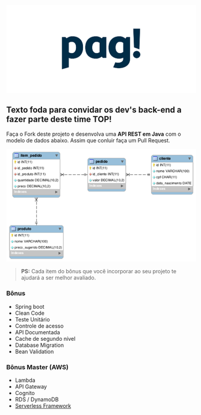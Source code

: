 ![](logo_pag.png)

## Texto foda para convidar os dev's back-end a fazer parte deste time TOP!

Faça o Fork deste projeto e desenvolva uma **API REST em Java** com o modelo de dados abaixo. 
Assim que conluir faça um Pull Request.

![](modelo-dados.png)

> **PS:** Cada item do bônus que você incorporar ao seu projeto te ajudará a ser melhor avaliado.

### Bônus
- Spring boot
- Clean Code
- Teste Unitário
- Controle de acesso
- API Documentada
- Cache de segundo nível
- Database Migration
- Bean Validation

### Bônus Master (AWS)
- Lambda
- API Gateway
- Cognito
- RDS / DynamoDB
- [Serverless Framework](https://serverless.com/)
